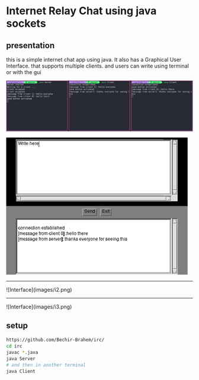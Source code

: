 # Internet Relay Chat using java sockets

## presentation

this is a simple internet chat app using java. It also has a Graphical User Interface.
that supports multiple clients. and users can write using terminal or with the gui


![Terminals](images/terminals.png)
  
![Interface](images/i1.png)
<hr>
![Interface](images/i2.png)
<hr>
![Interface](images/i3.png)


## setup 

```bash
https://github.com/Bechir-Brahem/irc/
cd irc
javac *.java
java Server
# and then in another terminal
java Client
```

